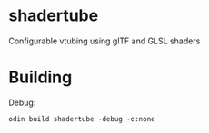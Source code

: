 # shadertube
Configurable vtubing using glTF and GLSL shaders

# Building

Debug:
```
odin build shadertube -debug -o:none
```
